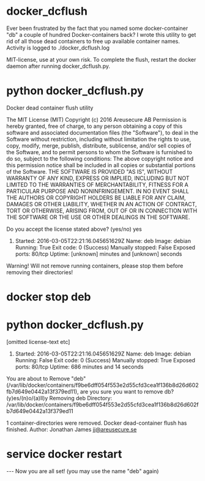 # docker_dcflush
Ever been frustrated by the fact that you named some docker-container "db" a couple of hundred Docker-containers back? 
I wrote this utility to get rid of all those dead containers to free up available container names. 
Activity is logged to ./docker_dcflush.log

MIT-license, use at your own risk.
To complete the flush, restart the docker daemon after running docker_dcflush.py.

# python docker_dcflush.py

Docker dead container flush utility

The MIT License (MIT)
Copyright (c) 2016 Areusecure AB
Permission is hereby granted, free of charge, to any person obtaining a copy of this software and associated documentation files (the "Software"), to deal in the Software without restriction, including without limitation the rights to use, copy, modify, merge, publish, distribute, sublicense, and/or sell copies of the Software, and to permit persons to whom the Software is furnished to do so, subject to the following conditions:
The above copyright notice and this permission notice shall be included in all copies or substantial portions of the Software.
THE SOFTWARE IS PROVIDED "AS IS", WITHOUT WARRANTY OF ANY KIND, EXPRESS OR IMPLIED, INCLUDING BUT NOT LIMITED TO THE WARRANTIES OF MERCHANTABILITY, FITNESS FOR A PARTICULAR PURPOSE AND NONINFRINGEMENT. IN NO EVENT SHALL THE AUTHORS OR COPYRIGHT HOLDERS BE LIABLE FOR ANY CLAIM, DAMAGES OR OTHER LIABILITY, WHETHER IN AN ACTION OF CONTRACT, TORT OR OTHERWISE, ARISING FROM, OUT OF OR IN CONNECTION WITH THE SOFTWARE OR THE USE OR OTHER DEALINGS IN THE SOFTWARE.

Do you accept the license stated above? (yes/no) yes

1. Started: 2016-03-05T22:21:16.045651629Z
Name: deb
Image: debian
Running: True
Exit code: 0 (Success)
Manually stopped: False
Exposed ports: 80/tcp
Uptime: [unknown] minutes and [unknown] seconds

Warning! Will not remove running containers, please stop them before removing their directories!


# docker stop deb
# python docker_dcflush.py

[omitted license-text etc]

1. Started: 2016-03-05T22:21:16.045651629Z
Name: deb
Image: debian
Running: False
Exit code: 0 (Success)
Manually stopped: True
Exposed ports: 80/tcp
Uptime: 686 minutes and 14 seconds

You are about to Remove "deb" (/var/lib/docker/containers/f9be6dff054f553e2d55cfd3cea1f136b8d26d602fb7d649e0442a13f379ed11), are you sure you want to remove db? (y)es/(n)o/(a)ll)y
Removing deb
Directory: /var/lib/docker/containers/f9be6dff054f553e2d55cfd3cea1f136b8d26d602fb7d649e0442a13f379ed11

1 container-directories were removed.
Docker dead-container flush has finished.
Author: Jonathan James <jj@areusecure.se>

# service docker restart

--- Now you are all set! (you may use the name "deb" again)
